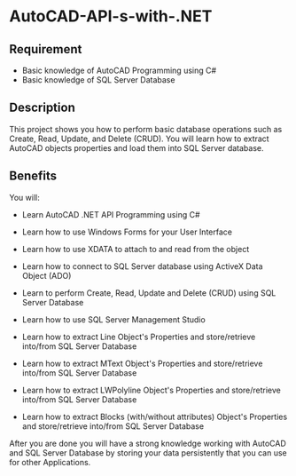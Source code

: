 # AutoCAD-API-s-with-.NET

## Requirement
* Basic knowledge of AutoCAD Programming using C#
* Basic knowledge of SQL Server Database

## Description

This project shows you how to perform basic database operations such as Create, Read, Update, and Delete 
(CRUD). You will learn how to extract AutoCAD objects properties and load them into SQL Server database.

## Benefits

You will:

- Learn AutoCAD .NET API Programming using C#

- Learn how to use Windows Forms for your User Interface

- Learn how to use XDATA to attach to and read from the object

- Learn how to connect to SQL Server database using ActiveX Data Object (ADO)

- Learn to perform Create, Read, Update and Delete (CRUD) using SQL Server Database

- Learn how to use SQL Server Management Studio

- Learn how to extract Line Object's Properties and store/retrieve into/from SQL Server Database

- Learn how to extract MText Object's Properties and store/retrieve into/from SQL Server Database

- Learn how to extract LWPolyline Object's Properties and store/retrieve into/from SQL Server Database

- Learn how to extract Blocks (with/without attributes) Object's Properties and store/retrieve into/from SQL Server Database


 After you are done you will have a strong knowledge working with AutoCAD and SQL Server Database by storing your data persistently that you can use for other Applications.
